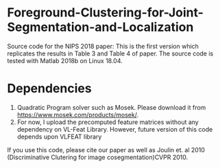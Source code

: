 # Foreground-Clustering-for-Joint-Segmentation-and-Localization
Source code for the NIPS 2018 paper: This is the first version which replicates the results in Table 3 and Table 4 of paper. The source code is tested with Matlab 2018b on Linux 18.04.


# Dependencies
1) Quadratic Program solver such as Mosek. Please download  it from https://www.mosek.com/products/mosek/.
2) For now, I upload the precomputed feature matrices without any dependency on VL-Feat Library. However, future version of this code depends upon VLFEAT library

If you use this code, please cite our paper as well as Joulin et. al 2010 (Discriminative Clutering for image cosegmentation)CVPR 2010.

